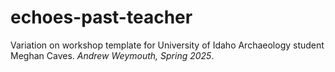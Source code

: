 # echoes-past-teacher

Variation on workshop template for University of Idaho Archaeology student Meghan Caves. _Andrew Weymouth, Spring 2025_.
